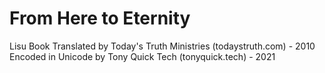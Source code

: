 # From Here to Eternity
Lisu Book
Translated by Today's Truth Ministries (todaystruth.com) - 2010
Encoded in Unicode by Tony Quick Tech (tonyquick.tech) - 2021
